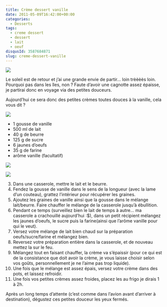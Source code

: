 ```yaml
---
title: Crème dessert vanille
date: 2011-05-09T16:42:00+00:00
categories:
  - Desserts
tags:
  - creme dessert
  - dessert
  - lait
  - oeuf
disqusId: 3587684871
slug: creme-dessert-vanille
---
```


[![](http://1.bp.blogspot.com/-8bV5849uORk/TcgHi9hIOEI/AAAAAAAAAHY/U1dGk3f3sUc/s640/Cre%25CC%2580me+dessert+vanille.jpg)](http://1.bp.blogspot.com/-8bV5849uORk/TcgHi9hIOEI/AAAAAAAAAHY/U1dGk3f3sUc/s1600/Cre%25CC%2580me+dessert+vanille.jpg)

Le soleil est de retour et j’ai une grande envie de partir… loin trèèèès loin. Pourquoi pas dans les îles, non ? Faute d’avoir une cagnotte assez épaisse, je partirai donc en voyage via des petites douceurs.

Aujourd’hui ce sera donc des petites crèmes toutes douces à la vanille, cela vous dit ?

[![](http://3.bp.blogspot.com/-8PERTg6-dvE/TbWSZG7U0CI/AAAAAAAAAE0/LNKUDHmrLHw/s320/4pers.jpg)](http://3.bp.blogspot.com/-8PERTg6-dvE/TbWSZG7U0CI/AAAAAAAAAE0/LNKUDHmrLHw/s1600/4pers.jpg)

*   1 gousse de vanille
*   500 ml de lait
*   40 g de beurre
*   125 g de sucre
*   6 jaunes d’oeufs
*   35 g de farine
*   arôme vanille (facultatif)

[![](http://4.bp.blogspot.com/-jD2raKy-t_w/Tabb3lV3eGI/AAAAAAAAAEk/G2RYajmhinM/s320/preparation.jpg)](http://4.bp.blogspot.com/-jD2raKy-t_w/Tabb3lV3eGI/AAAAAAAAAEk/G2RYajmhinM/s1600/preparation.jpg)

[![](http://1.bp.blogspot.com/-5-w_HZWR-vU/TcgHksh9RpI/AAAAAAAAAHc/FGtDbg7hJAM/s400/Cre%25CC%2580me+vanille+2.jpg)](http://1.bp.blogspot.com/-5-w_HZWR-vU/TcgHksh9RpI/AAAAAAAAAHc/FGtDbg7hJAM/s1600/Cre%25CC%2580me+vanille+2.jpg)

3.  Dans une casserole, mettre le lait et le beurre.
4.  Fendez la gousse de vanille dans le sens de la longueur (avec la lame d’un couteau), grattez l’intérieur pour récupérer les graines.
5.  Ajoutez les graines de vanille ainsi que la gousse dans le mélange lait/beurre. Faire chauffer le mélange de la casserole jusqu’à ébullition.
6.  Pendant ce temps (surveillez bien le lait de temps à autre… ma casserole a crachouillé aujourd’hui :$), dans un petit récipient mélangez les jaunes d’oeufs, le sucre puis la farine(ainsi que l’arôme vanille pour qui le veut).
7.  Versez votre mélange de lait bien chaud sur la préparation oeufs/sucre/farine et mélangez bien.
8.  Reversez votre préparation entière dans la casserole, et de nouveau mettez la sur le feu.
9.  Mélangez tout en faisant chauffer, la crème va s’épaissir (pour ce qui est de la consistance que doit avoir la crème, je vous laisse choisir selon vos goûts, personnellement je ne l’aime pas trop liquide).
10.  Une fois que le mélange est assez épais, versez votre crème dans des pots, et laissez refroidir.
11.  Une fois vos petites crèmes assez froides, placez les au frigo je dirais 1 à 2h.

Après un long temps d’attente (c’est comme dans l’avion avant d’arriver à destination), dégustez ces petites douceur les yeux fermés. 